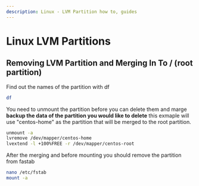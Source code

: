 ```yaml
---
description: Linux - LVM Partition how to, guides
---
```


# Linux LVM Partitions

## Removing LVM Partition and Merging In To / (root partition)

Find out the names of the partition with df

```bash
df
```

You need to unmount the partition before you can delete them and marge __backup the data of the partition you would like to delete__ this exmaple will use "centos-home" as the partition that will be merged to the root partition.

```bash
unmount -a
lvremove /dev/mapper/centos-home
lvextend -l +100%FREE -r /dev/mapper/centos-root
```

After the merging and before mounting you should remove the partition from fastab

```bash
nano /etc/fstab
mount -a
```
